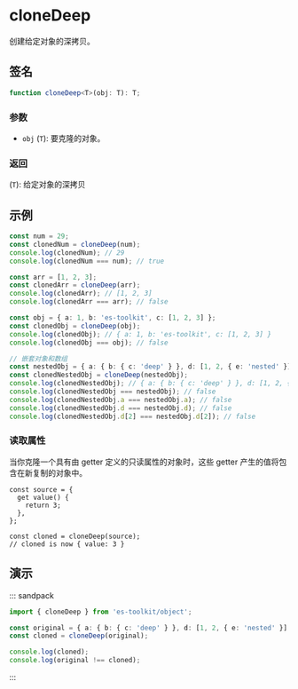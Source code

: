 # cloneDeep

创建给定对象的深拷贝。

## 签名

```typescript
function cloneDeep<T>(obj: T): T;
```

### 参数

- `obj` (`T`): 要克隆的对象。

### 返回

(`T`): 给定对象的深拷贝

## 示例

```typescript
const num = 29;
const clonedNum = cloneDeep(num);
console.log(clonedNum); // 29
console.log(clonedNum === num); // true

const arr = [1, 2, 3];
const clonedArr = cloneDeep(arr);
console.log(clonedArr); // [1, 2, 3]
console.log(clonedArr === arr); // false

const obj = { a: 1, b: 'es-toolkit', c: [1, 2, 3] };
const clonedObj = cloneDeep(obj);
console.log(clonedObj); // { a: 1, b: 'es-toolkit', c: [1, 2, 3] }
console.log(clonedObj === obj); // false

// 嵌套对象和数组
const nestedObj = { a: { b: { c: 'deep' } }, d: [1, 2, { e: 'nested' }] };
const clonedNestedObj = cloneDeep(nestedObj);
console.log(clonedNestedObj); // { a: { b: { c: 'deep' } }, d: [1, 2, { e: 'nested' }] }
console.log(clonedNestedObj === nestedObj); // false
console.log(clonedNestedObj.a === nestedObj.a); // false
console.log(clonedNestedObj.d === nestedObj.d); // false
console.log(clonedNestedObj.d[2] === nestedObj.d[2]); // false
```

### 读取属性

当你克隆一个具有由 getter 定义的只读属性的对象时，这些 getter 产生的值将包含在新复制的对象中。

```tsx
const source = {
  get value() {
    return 3;
  },
};

const cloned = cloneDeep(source);
// cloned is now { value: 3 }
```

## 演示

::: sandpack

```ts index.ts
import { cloneDeep } from 'es-toolkit/object';

const original = { a: { b: { c: 'deep' } }, d: [1, 2, { e: 'nested' }] };
const cloned = cloneDeep(original);

console.log(cloned);
console.log(original !== cloned);
```

:::
